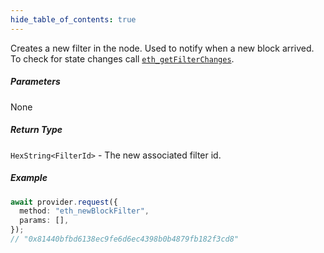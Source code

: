```yaml
---
hide_table_of_contents: true
---
```


<head>
  <meta
    name="description"
    content="Creates a new filter in the node. Used to notify when a new block arrived. To check for state changes call eth_getFilterChanges."
  />
</head>

<intro-end />

Creates a new filter in the node. Used to notify when a new block arrived. To check for state changes call [`eth_getFilterChanges`](./eth_getFilterChanges.md).

##### Parameters

None

##### Return Type

`HexString<FilterId>` - The new associated filter id.

##### Example

```typescript title="TypeScript"
await provider.request({
  method: "eth_newBlockFilter",
  params: [],
});
// "0x81440bfbd6138ec9fe6d6ec4398b0b4879fb182f3cd8"
```
